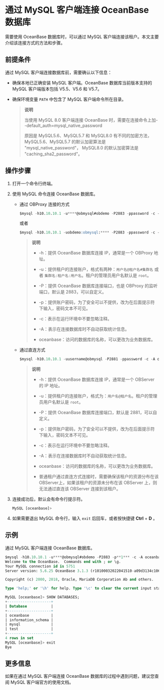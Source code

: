 # 通过 MySQL 客户端连接 OceanBase 数据库

需要使用 OceanBase 数据库时，可以通过 MySQL 客户端连接该租户。本文主要介绍该连接方式的方法和步骤。

## 前提条件

通过 MySQL 客户端连接数据库前，需要确认以下信息：

* 确保本地已正确安装 MySQL 客户端。OceanBase 数据库当前版本支持的 MySQL 客户端版本包括 V5.5、V5.6 和 V5.7。

* 确保环境变量 `PATH` 中包含了 MySQL 客户端命令所在目录。

  > **说明**
  >
  > 当使用 MySQL 8.0 客户端连接 OceanBase 时，需要在连接命令上加--default_auth=mysql_native_password
  >
  > 原因是 MySQL5.6、MySQL5.7 和 MySQL8.0 有不同的加密方法，MySQL5.6、MySQL5.7 的默认加密算法是 "mysql_native_password"， MySQL8.0 的默认加密算法是 "caching_sha2_password"。

## 操作步骤

1. 打开一个命令行终端。

2. 使用 MySQL 命令连接 OceanBase 数据库。

   * 通过 OBProxy 连接的方式

     ```sql
     $mysql -h10.10.10.1 -u****@obmysql#obdemo -P2883 -ppassword -c -A oceanbase
     ```

     或者

     ```sql
     $mysql -h10.10.10.1 -uobdemo:obmysql:**** -P2883 -ppassword -c -A oceanbase
     ```

     >**说明**
     >
     >* -h：提供 OceanBase 数据库连接 IP，通常是一个 OBProxy 地址。
     >
     >* -u：提供租户的连接账户，格式有两种：`用户名@租户名#集群名` 或者 `集群名:租户名:用户名`。租户的管理员用户名默认是 `root`。
     >
     >* -P：提供 OceanBase 数据库连接端口，也是 OBProxy 的监听端口，默认是 2883，可以自定义。
     >
     >* -p：提供账户密码，为了安全可以不提供，改为在后面提示符下输入，密码文本不可见。
     >
     >* -c：表示在运行环境中不要忽略注释。
     >
     >* -A：表示在连接数据库时不自动获取统计信息。
     >
     >* oceanbase：访问的数据库的名称，可以更改为业务数据库。

   * 通过直连方式

     ```sql
     $mysql -h10.10.10.1 -uusername@obmysql -P2881 -ppassword -c -A oceanbase
     ```

     >**说明**
     >
     >* -h：提供 OceanBase 数据库连接 IP，通常是一个 OBServer 的 IP 地址。
     >
     >* -u：提供租户的连接账户，格式为：`用户名@租户名`。租户的管理员用户名默认是 `root`。
     >
     >* -P：提供 OceanBase 数据库连接端口，默认是 2881，可以自定义。
     >
     >* -p：提供账户密码，为了安全可以不提供，改为在后面提示符下输入，密码文本不可见。
     >
     >* -c：表示在运行环境中不要忽略注释。
     >
     >* -A：表示在连接数据库时不自动获取统计信息。
     >
     >* oceanbase：访问的数据库的名称，可以更改为业务数据库。
     >
     >* 普通租户通过直连方式连接时，需要确保该租户的资源分布在该 OBServer上，如果该租户的资源未分布在该 OBServer 上，则无法通过直连该 OBServer 连接到该租户。

3. 连接成功后，默认会有命令行提示符。

   ```sql
   MySQL [oceanbase]> 
   ```

4. 如果需要退出 MySQL 命令行，输入 `exit` 后回车，或者按快捷键 **Ctrl** + **D** 。

## 示例

通过 MySQL 客户端连接 OceanBase 数据库。

```sql
$mysql -h10.10.10.1 -u****@obmysql#obdemo -P2883 -p**1*** -c -A oceanbase
Welcome to the OceanBase.  Commands end with ; or \g.
Your MySQL connection id is 5751
Server version: 5.6.25 OceanBase 3.1.3 (r10100032022041510-a09d3134c10665f03fd56d7f8bdd413b2b771977) (Built Apr 15 2022 02:16:22)

Copyright (c) 2000, 2018, Oracle, MariaDB Corporation Ab and others.

Type 'help;' or '\h' for help. Type '\c' to clear the current input statement.

MySQL [oceanbase]> SHOW DATABASES;
+--------------------+
| Database           |
+--------------------+
| oceanbase          |
| information_schema |
| mysql              |
| test               |
+--------------------+
4 rows in set
MySQL [oceanbase]> exit
Bye
```

## 更多信息

如果在通过 MySQL 客户端连接 OceanBase 数据库的过程中遇到问题，建议您查阅 MySQL 客户端官方的使用文档。
